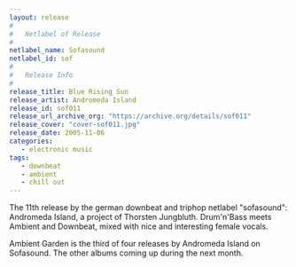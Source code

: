 ```yaml
---
layout: release
#
#   Netlabel of Release
#
netlabel_name: Sofasound
netlabel_id: sof
#
#   Release Info
#
release_title: Blue Rising Sun
release_artist: Andromeda Island
release_id: sof011
release_url_archive_org: "https://archive.org/details/sof011"
release_cover: "cover-sof011.jpg"
release_date: 2005-11-06
categories:
   - electronic music
tags:
   - downbeat
   - ambient
   - chill out
---
```

The 11th release by the german downbeat and triphop netlabel "sofasound": Andromeda Island, a project of Thorsten Jungbluth.
Drum'n'Bass meets Ambient and Downbeat, mixed with nice and interesting female vocals.

Ambient Garden is the third of four releases by Andromeda Island on Sofasound. The other albums coming up during the next month.

